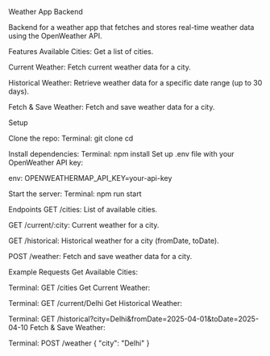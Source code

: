 Weather App Backend

Backend for a weather app that fetches and stores real-time weather data using the OpenWeather API.

Features
Available Cities: Get a list of cities.

Current Weather: Fetch current weather data for a city.

Historical Weather: Retrieve weather data for a specific date range (up to 30 days).

Fetch & Save Weather: Fetch and save weather data for a city.

Setup

Clone the repo:
Terminal:
git clone <repo-url>
cd <project-directory>

Install dependencies:
Terminal:
npm install
Set up .env file with your OpenWeather API key:

env:
OPENWEATHERMAP_API_KEY=your-api-key

Start the server:
Terminal:
npm run start

Endpoints
GET /cities: List of available cities.

GET /current/:city: Current weather for a city.

GET /historical: Historical weather for a city (fromDate, toDate).

POST /weather: Fetch and save weather data for a city.

Example Requests
Get Available Cities:

Terminal:
GET /cities
Get Current Weather:

Terminal:
GET /current/Delhi
Get Historical Weather:

Terminal:
GET /historical?city=Delhi&fromDate=2025-04-01&toDate=2025-04-10
Fetch & Save Weather:

Terminal:
POST /weather
{ "city": "Delhi" }